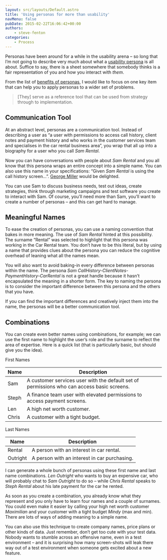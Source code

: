 ```yaml
---
layout: src/layouts/Default.astro
title: 'Using personas for more than usability'
navMenu: false
pubDate: 2015-02-22T16:06:42+00:00
authors:
    - steve-fenton
categories:
    - Process
---
```


Personas have been around for a while in the usability arena – so long that I’m not going to describe very much about what a [usability persona](http://en.wikipedia.org/wiki/Persona_%28user_experience%29) is all about. Suffice to say, there is a sheet somewhere that somebody thinks is a fair representation of you and how you interact with *them*.

From the list of [benefits of personas](http://www.getelastic.com/personas-101-what-are-they-and-why-should-i-care/), I would like to focus on one key item that can help you to apply personas to a wider set of problems.

> \[They\] serve as a reference tool that can be used from strategy through to implementation.

## Communication Tool

At an abstract level, personas are a communication tool. Instead of describing a user as “a user with permissions to access call history, client notes and payment history and who works in the customer services team and specialises in the car rental business area”, you wrap that all up into a biography for a user who you call *Sam Rental*.

Now you can have conversations with people about *Sam Rental* and you all know that this persona wraps an entire concept into a simple name. You can also use this name in your specifications: “Given *Sam Rental* is using the call history screen…”. [George Miller](http://psychclassics.yorku.ca/Miller/) would be delighted.

You can use Sam to discuss business needs, test out ideas, create strategies, think through marketing campaigns and test software you create to interact with Sam. Of course, you’ll need more than Sam, you’ll want to create a number of personas – and this can get hard to manage.

## Meaningful Names

To ease the creation of personas, you can use a naming convention that bakes in more meaning. The use of *Sam Rental* hinted at this possibility. The surname “Rental” was selected to highlight that this persona was working in the Car Rental team. You don’t have to be this literal, but by using a name that provides clues about the persona you can reduce the cognitive overhead of leaning what all the names mean.

You will also want to avoid baking-in every difference between personas within the name. The persona *Sam CallHistory-ClientNotes-PaymentHistory-CarRental* is not a great handle because it hasn’t encapsulated the meaning in a shorter form. The key to naming the persona is to consider the important difference between this persona and the others that you have.

If you can find the important differences and creatively inject them into the name, the personas will be a better communication tool.

## Combinations

You can create even better names using combinations, for example; we can use the first name to highlight the user’s role and the surname to reflect the area of expertise. Here is a quick list (that is particularly basic, but should give you the idea).

First Names

| Name  | Description                                                                                |
|-------|--------------------------------------------------------------------------------------------|
| Sam   | A customer services user with the default set of permissions who can access basic screens. |
| Steph | A finance team user with elevated permissions to access payment screens.                   |
| Len   | A high net worth customer.                                                                 |
| Chris | A customer with a tight budget.                                                            |

Last Names

| Name     | Description                                  |
|----------|----------------------------------------------|
| Rental   | A person with an interest in car rental.     |
| Outright | A person with an interest in car purchasing. |

I can generate a whole bunch of personas using these first name and last name combinations. *Len Outright* who wants to buy an expensive car, who will probably chat to *Sam Outright* to do so – while *Chris Rental* speaks to *Steph Rental* about his late payment for the car he rented.

As soon as you create a combination, you already know what they represent and you only have to learn four names and a couple of surnames. You could even make it easier by calling your high net worth customer *Maximilian* and your customer with a tight budget *Mindy* (max and min). There are lots of ways of adding meaning to a simple name.

You can also use this technique to create company names, price plans or other kinds of data. Just remember, don’t get too cute with your test data. Nobody wants to stumble across an offensive name, even in a test environment – and it is surprising how many screen-shots will leak there way out of a test environment when someone gets excited about a new feature.